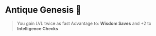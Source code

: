 # Antique Genesis 🌱  
> You gain LVL twice as fast
Advantage to: __Wisdom Saves__ and +2 to __Intelligence Checks__
